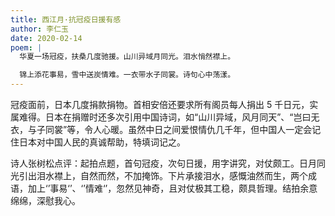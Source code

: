 ```yaml
---
title: 西江月·抗冠疫日援有感
author: 李仁玉
date: 2020-02-14
poem: |
  华夏一场冠疫，扶桑几度驰援。山川异域月同光。泪水悄然襟上。

  锦上添花事易，雪中送炭情难。一衣带水子同裳。诗句心中荡漾。
---
```


冠疫面前，日本几度捐款捐物。首相安倍还要求所有阁员每人捐出 5 千日元，实属难得。日本在捐赠时还多次引用中国诗词，如“山川异域，风月同天”、“岂曰无衣，与子同裳”等，令人心暖。虽然中日之间爱恨情仇几千年，但中国人一定会记住日本对中国人民的真诚帮助，特填词记之。

诗人张树松点评：起拍点题，首句冠疫，次句日援，用字讲究，对仗颇工。日月同光引出泪水襟上，自然而然，不加掩饰。下片承接泪水，感慨油然而生，两个成语，加上‘’事易‘’、‘’情难‘’，忽然见神奇，且对仗极其工稳，颇具哲理。结拍余意绵绵，深慰我心。
